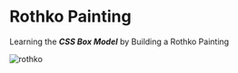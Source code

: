 # Rothko Painting

Learning the <strong><em>CSS Box Model</em></strong> by Building a Rothko Painting


![rothko](https://github.com/pacuino/rothko-fCC/assets/45083782/4bfe8ac3-18af-4e83-87ad-acd1dcc07a15)
